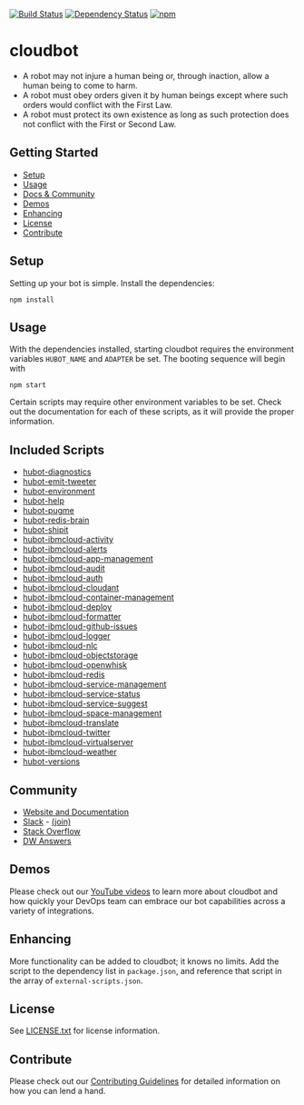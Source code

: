 [![Build Status](https://travis-ci.org/ibm-cloud-solutions/cloudbot.svg?branch=master)](https://travis-ci.org/ibm-cloud-solutions/cloudbot)
[![Dependency Status](https://dependencyci.com/github/ibm-cloud-solutions/cloudbot/badge)](https://dependencyci.com/github/ibm-cloud-solutions/cloudbot)
[![npm](https://img.shields.io/npm/v/cloudbot.svg?maxAge=2592000)](https://www.npmjs.com/package/cloudbot)

# cloudbot

- A robot may not injure a human being or, through inaction, allow a human being to come to harm.
- A robot must obey orders given it by human beings except where such orders would conflict with the First Law.
- A robot must protect its own existence as long as such protection does not conflict with the First or Second Law.

## Getting Started

  * [Setup](#setup)
  * [Usage](#usage)
  * [Docs & Community](#community)
  * [Demos](#demos)
  * [Enhancing](#enhancing)
  * [License](#license)
  * [Contribute](#contribute)

## Setup

Setting up your bot is simple. Install the dependencies:

```
npm install
```

## Usage

With the dependencies installed, starting cloudbot requires the environment variables `HUBOT_NAME` and `ADAPTER` be set. The booting sequence will begin with

```
npm start
```

Certain scripts may require other environment variables to be set. Check out the documentation for each of these scripts, as it will provide the proper information.

## Included Scripts
* [hubot-diagnostics](https://github.com/hubot-scripts/hubot-diagnostics)
* [hubot-emit-tweeter](https://github.com/ibm-cloud-solutions/hubot-emit-tweeter)
* [hubot-environment](https://github.com/ibm-cloud-solutions/hubot-environment)
* [hubot-help](https://github.com/hubot-scripts/hubot-help)
* [hubot-pugme](https://github.com/hubot-scripts/hubot-pugme)
* [hubot-redis-brain](https://github.com/hubot-scripts/hubot-redis-brain)
* [hubot-shipit](https://github.com/hubot-scripts/hubot-shipit)
* [hubot-ibmcloud-activity](https://github.com/ibm-cloud-solutions/hubot-ibmcloud-activity)
* [hubot-ibmcloud-alerts](https://github.com/ibm-cloud-solutions/hubot-ibmcloud-alerts)
* [hubot-ibmcloud-app-management](https://github.com/ibm-cloud-solutions/hubot-ibmcloud-app-management)
* [hubot-ibmcloud-audit](https://github.com/ibm-cloud-solutions/hubot-ibmcloud-audit)
* [hubot-ibmcloud-auth](https://github.com/ibm-cloud-solutions/hubot-ibmcloud-auth)
* [hubot-ibmcloud-cloudant](https://github.com/ibm-cloud-solutions/hubot-ibmcloud-cloudant)
* [hubot-ibmcloud-container-management](https://github.com/ibm-cloud-solutions/hubot-ibmcloud-container-management)
* [hubot-ibmcloud-deploy](https://github.com/ibm-cloud-solutions/hubot-ibmcloud-deploy)
* [hubot-ibmcloud-formatter](https://github.com/ibm-cloud-solutions/hubot-ibmcloud-formatter)
* [hubot-ibmcloud-github-issues](https://github.com/ibm-cloud-solutions/hubot-ibmcloud-github-issues)
* [hubot-ibmcloud-logger](https://github.com/ibm-cloud-solutions/hubot-ibmcloud-logger)
* [hubot-ibmcloud-nlc](https://github.com/ibm-cloud-solutions/hubot-ibmcloud-nlc)
* [hubot-ibmcloud-objectstorage](https://github.com/ibm-cloud-solutions/hubot-ibmcloud-objectstorage)
* [hubot-ibmcloud-openwhisk](https://github.com/ibm-cloud-solutions/hubot-ibmcloud-openwhisk)
* [hubot-ibmcloud-redis](https://github.com/ibm-cloud-solutions/hubot-ibmcloud-redis)
* [hubot-ibmcloud-service-management](https://github.com/ibm-cloud-solutions/hubot-ibmcloud-service-management)
* [hubot-ibmcloud-service-status](https://github.com/ibm-cloud-solutions/hubot-ibmcloud-service-status)
* [hubot-ibmcloud-service-suggest](https://github.com/ibm-cloud-solutions/hubot-ibmcloud-service-suggest)
* [hubot-ibmcloud-space-management](https://github.com/ibm-cloud-solutions/hubot-ibmcloud-space-management)
* [hubot-ibmcloud-translate](https://github.com/ibm-cloud-solutions/hubot-ibmcloud-translate)
* [hubot-ibmcloud-twitter](https://github.com/ibm-cloud-solutions/hubot-ibmcloud-twitter)
* [hubot-ibmcloud-virtualserver](https://github.com/ibm-cloud-solutions/hubot-ibmcloud-virtualserver)
* [hubot-ibmcloud-weather](https://github.com/ibm-cloud-solutions/hubot-ibmcloud-weather)
* [hubot-versions](https://github.com/ibm-cloud-solutions/hubot-versions)

## Community
* [Website and Documentation](https://developer.ibm.com/open/cloudbot/)
* [Slack](https://dwopen.slack.com/messages/cognitive-cloudbot/) - [(join)](https://developer.ibm.com/open/slack-request)
* [Stack Overflow](http://stackoverflow.com/search?q=hubot)
* [DW Answers](https://developer.ibm.com/answers/smartspace/open/)

## Demos

Please check out our [YouTube videos](https://www.youtube.com/channel/UCr_27wo89y23LoHLG_sKrqw) to learn more about cloudbot and how quickly your DevOps team can embrace our bot capabilities across a variety of integrations.

## Enhancing

More functionality can be added to cloudbot; it knows no limits. Add the script to the dependency list in `package.json`, and reference that script in the array of `external-scripts.json`.

## License

See [LICENSE.txt](https://github.com/ibm-cloud-solutions/cloudbot/blob/master/LICENSE.txt) for license information.

## Contribute

Please check out our [Contributing Guidelines](https://github.com/ibm-cloud-solutions/cloudbot/blob/master/CONTRIBUTING.md) for detailed information on how you can lend a hand.
